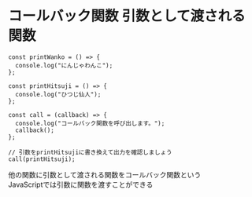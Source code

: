 # コールバック関数  引数として渡される関数
```
const printWanko = () => {
  console.log("にんじゃわんこ");
};

const printHitsuji = () => {
  console.log("ひつじ仙人");
};

const call = (callback) => {
  console.log("コールバック関数を呼び出します。");
  callback();
};

// 引数をprintHitsujiに書き換えて出力を確認しましょう
call(printHitsuji);
```
他の関数に引数として渡される関数をコールバック関数という  
JavaScriptでは引数に関数を渡すことができる
